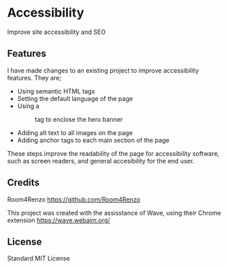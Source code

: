 # Accessibility
Improve site accessibility and SEO

## Features
I have made changes to an existing project to improve accessibility features.
They are;
- Using semantic HTML tags
- Setting the default language of the page
- Using a <figure> tag to enclose the hero banner
- Adding alt text to all images on the page
- Adding anchor tags to each main section of the page

These steps improve the readability of the page for accessibility software, such as screen readers, and general accesibility for the end user.

## Credits

Room4Renzo
https://github.com/Room4Renzo

This project was created with the assisstance of Wave, using their Chrome extension
https://wave.webaim.org/

## License

Standard MIT License